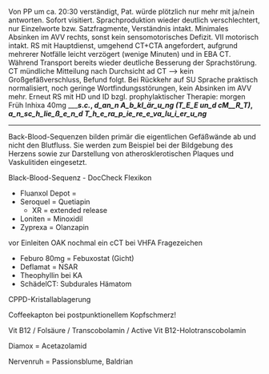 Von PP um ca. 20:30 verständigt, Pat. würde plötzlich nur mehr mit ja/nein
antworten. Sofort visitiert. Sprachproduktion wieder deutlich verschlechtert, nur
Einzelworte bzw. Satzfragmente, Verständnis intakt. Minimales Absinken im AVV
rechts, sonst kein sensomotorisches Defizit. VII motorisch intakt.
RS mit Hauptdienst, umgehend CT+CTA angefordert, aufgrund mehrerer Notfälle
leicht verzögert (wenige Minuten) und in EBA CT. Während Transport bereits wieder
deutliche Besserung der Sprachstörung. CT mündliche Mitteilung nach Durchsicht ad
CT --> kein Großgefäßverschluss, Befund folgt.
Bei Rückkehr auf SU Sprache praktisch normalisiert, noch geringe
Wortfindungsstörungen, kein Absinken im AVV mehr.
Erneut RS mit HD und ID bzgl. prophylaktischer Therapie: morgen Früh Inhixa 40mg
__________s_._c._, _d_an_n_ _A_b_kl_är_u_ng_ _(T_E_E_ _un_d_ _cM__R_T)_, _a_n_sc_h_lie_ß_e_n_d _T_h_e_ra_p_ie_re_e_va_lu_i_er_u_ng________



-----------------------------------------------------------------------------


Back-Blood-Sequenzen bilden primär die eigentlichen Gefäßwände ab und nicht den Blutfluss. Sie werden zum Beispiel bei der Bildgebung des Herzens sowie zur Darstellung von atherosklerotischen Plaques und Vaskulitiden eingesetzt.

Black-Blood-Sequenz - DocCheck Flexikon

- Fluanxol Depot = 
- Seroquel = Quetiapin
  - XR = extended release
- Loniten = Minoxidil
- Zyprexa = Olanzapin


vor Einleiten OAK nochmal ein cCT bei VHFA Fragezeichen

- Feburo 80mg = Febuxostat (Gicht)
- Deflamat = NSAR
- Theophyllin bei KA
- SchädelCT: Subdurales Hämatom


 CPPD-Kristallablagerung

Coffeekapton bei postpunktionellem Kopfschmerz!

Vit B12 / Folsäure / Transcobolamin / Active Vit B12-Holotranscobolamin

Diamox = Acetazolamid

Nervenruh = Passionsblume, Baldrian
